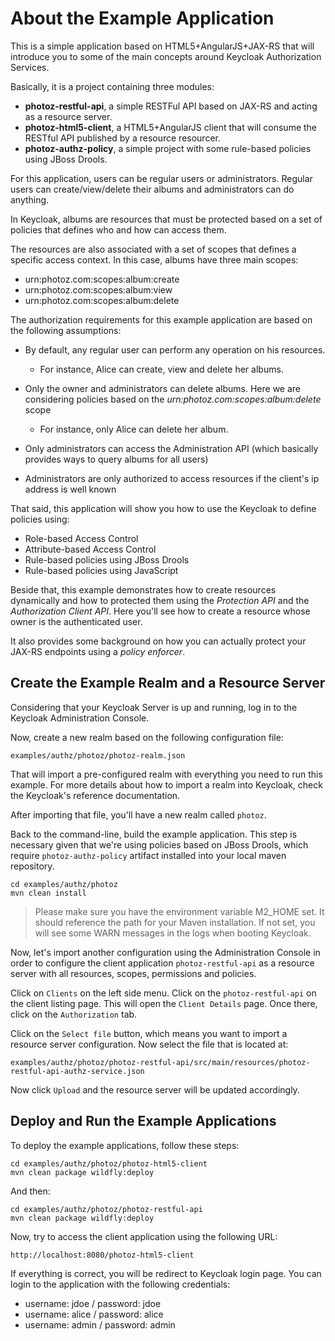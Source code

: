 # About the Example Application

This is a simple application based on HTML5+AngularJS+JAX-RS that will introduce you to some of the main concepts around Keycloak Authorization Services.

Basically, it is a project containing three modules:
 
* **photoz-restful-api**, a simple RESTFul API based on JAX-RS and acting as a resource server.
* **photoz-html5-client**, a HTML5+AngularJS client that will consume the RESTful API published by a resource resourcer.
* **photoz-authz-policy**, a simple project with some rule-based policies using JBoss Drools.

For this application, users can be regular users or administrators. Regular users can create/view/delete their albums 
and administrators can do anything.

In Keycloak, albums are resources that must be protected based on a set of policies that defines who and how can access them.

The resources are also associated with a set of scopes that defines a specific access context. In this case, albums have three main scopes:

* urn:photoz.com:scopes:album:create
* urn:photoz.com:scopes:album:view
* urn:photoz.com:scopes:album:delete

The authorization requirements for this example application are based on the following assumptions:

* By default, any regular user can perform any operation on his resources.

    * For instance, Alice can create, view and delete her albums. 

* Only the owner and administrators can delete albums. Here we are considering policies based on the *urn:photoz.com:scopes:album:delete* scope

    * For instance, only Alice can delete her album.

* Only administrators can access the Administration API (which basically provides ways to query albums for all users)

* Administrators are only authorized to access resources if the client's ip address is well known

That said, this application will show you how to use the Keycloak to define policies using:

* Role-based Access Control
* Attribute-based Access Control
* Rule-based policies using JBoss Drools
* Rule-based policies using JavaScript 

Beside that, this example demonstrates how to create resources dynamically and how to protected them using the *Protection API* and the *Authorization Client API*. Here you'll see
how to create a resource whose owner is the authenticated user.

It also provides some background on how you can actually protect your JAX-RS endpoints using a *policy enforcer*.

## Create the Example Realm and a Resource Server

Considering that your Keycloak Server is up and running, log in to the Keycloak Administration Console.

Now, create a new realm based on the following configuration file:

    examples/authz/photoz/photoz-realm.json
    
That will import a pre-configured realm with everything you need to run this example. For more details about how to import a realm 
into Keycloak, check the Keycloak's reference documentation.

After importing that file, you'll have a new realm called ``photoz``. 

Back to the command-line, build the example application. This step is necessary given that we're using policies based on
JBoss Drools, which require ``photoz-authz-policy`` artifact installed into your local maven repository.

    cd examples/authz/photoz
    mvn clean install 
    
> Please make sure you have the environment variable M2_HOME set. It should reference the path for your Maven installation. If not set, you will see some WARN messages in the logs when booting Keycloak.

Now, let's import another configuration using the Administration Console in order to configure the client application ``photoz-restful-api`` as a resource server with all resources, scopes, permissions and policies.

Click on ``Clients`` on the left side menu. Click on the ``photoz-restful-api`` on the client listing page. This will
open the ``Client Details`` page. Once there, click on the `Authorization` tab. 

Click on the ``Select file`` button, which means you want to import a resource server configuration. Now select the file that is located at:

    examples/authz/photoz/photoz-restful-api/src/main/resources/photoz-restful-api-authz-service.json
    
Now click ``Upload`` and the resource server will be updated accordingly.

## Deploy and Run the Example Applications

To deploy the example applications, follow these steps:

    cd examples/authz/photoz/photoz-html5-client
    mvn clean package wildfly:deploy
    
And then:

    cd examples/authz/photoz/photoz-restful-api
    mvn clean package wildfly:deploy
   
Now, try to access the client application using the following URL:

    http://localhost:8080/photoz-html5-client

If everything is correct, you will be redirect to Keycloak login page. You can login to the application with the following credentials:

* username: jdoe / password: jdoe
* username: alice / password: alice
* username: admin / password: admin